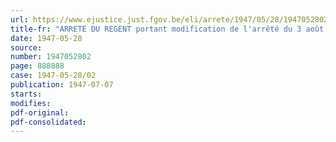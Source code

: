 ```yaml
---
url: https://www.ejustice.just.fgov.be/eli/arrete/1947/05/28/1947052802/justel
title-fr: "ARRETE DU REGENT portant modification de l'arrêté du 3 août 1946, organique des services du Premier Ministre"
date: 1947-05-28
source:
number: 1947052802
page: 888888
case: 1947-05-28/02
publication: 1947-07-07
starts:
modifies:
pdf-original:
pdf-consolidated:
---
```


